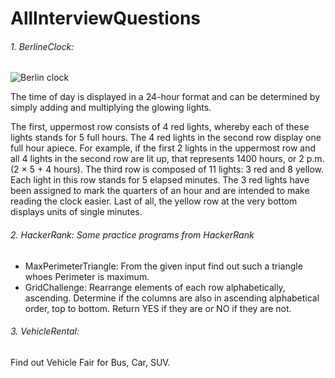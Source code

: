# AllInterviewQuestions

###### 1. BerlineClock:
![Berlin clock](http://www.eikeland.se/other/berlinclockui.png)

The time of day is displayed in a 24-hour format and can be determined by simply adding and multiplying the glowing lights.

The first, uppermost row consists of 4 red lights, whereby each of these lights stands for 5 full hours.
The 4 red lights in the second row display one full hour apiece.
For example, if the first 2 lights in the uppermost row and all 4 lights in the second row are lit up,
that represents 1400 hours, or 2 p.m. (2 × 5 + 4 hours). The third row is composed of 11 lights: 3 red and 8 yellow.
Each light in this row stands for 5 elapsed minutes.
The 3 red lights have been assigned to mark the quarters of an hour and are intended to make reading the clock easier.
Last of all, the yellow row at the very bottom displays units of single minutes.

###### 2. HackerRank: Some practice programs from HackerRank
* MaxPerimeterTriangle:
   From the given input find out such a triangle whoes Perimeter is maximum.
* GridChallenge:
   Rearrange elements of each row alphabetically, ascending.
   Determine if the columns are also in ascending alphabetical order,
   top to bottom. Return YES if they are or NO if they are not.

###### 3. VehicleRental:
Find out Vehicle Fair for Bus, Car, SUV.
